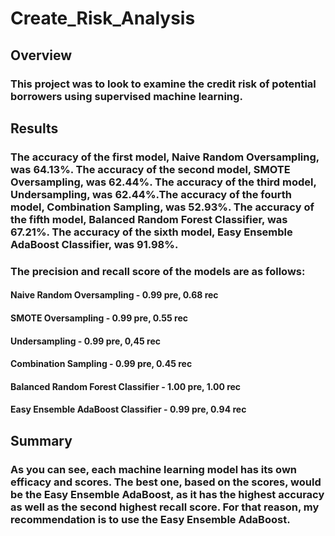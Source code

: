 # Create_Risk_Analysis
## Overview
### This project was to look to examine the credit risk of potential borrowers using supervised machine learning. 

## Results
### The accuracy of the first model, Naive Random Oversampling, was 64.13%. The accuracy of the second model, SMOTE Oversampling, was 62.44%. The accuracy of the third model, Undersampling, was 62.44%.The accuracy of the fourth model, Combination Sampling, was 52.93%. The accuracy of the fifth model, Balanced Random Forest Classifier, was 67.21%. The accuracy of the sixth model, Easy Ensemble AdaBoost Classifier, was 91.98%.

### The precision and recall score of the models are as follows:
#### Naive Random Oversampling - 0.99 pre, 0.68 rec
#### SMOTE Oversampling - 0.99 pre, 0.55 rec
#### Undersampling - 0.99 pre, 0,45 rec
#### Combination Sampling - 0.99 pre, 0.45 rec
#### Balanced Random Forest Classifier - 1.00 pre, 1.00 rec
#### Easy Ensemble AdaBoost Classifier - 0.99 pre, 0.94 rec

## Summary
### As you can see, each machine learning model has its own efficacy and scores. The best one, based on the scores, would be the Easy Ensemble AdaBoost, as it has the highest accuracy as well as the second highest recall score. For that reason, my recommendation is to use the Easy Ensemble AdaBoost.
